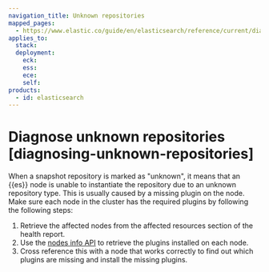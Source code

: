 ```yaml
---
navigation_title: Unknown repositories
mapped_pages:
  - https://www.elastic.co/guide/en/elasticsearch/reference/current/diagnosing-unknown-repositories.html
applies_to:
  stack:
  deployment:
    eck:
    ess:
    ece:
    self:
products:
  - id: elasticsearch
---
```


# Diagnose unknown repositories [diagnosing-unknown-repositories]

When a snapshot repository is marked as "unknown", it means that an {{es}} node is unable to instantiate the repository due to an unknown repository type. This is usually caused by a missing plugin on the node. Make sure each node in the cluster has the required plugins by following the following steps:

1. Retrieve the affected nodes from the affected resources section of the health report.
2. Use the [nodes info API](https://www.elastic.co/docs/api/doc/elasticsearch/operation/operation-nodes-info) to retrieve the plugins installed on each node.
3. Cross reference this with a node that works correctly to find out which plugins are missing and install the missing plugins.

